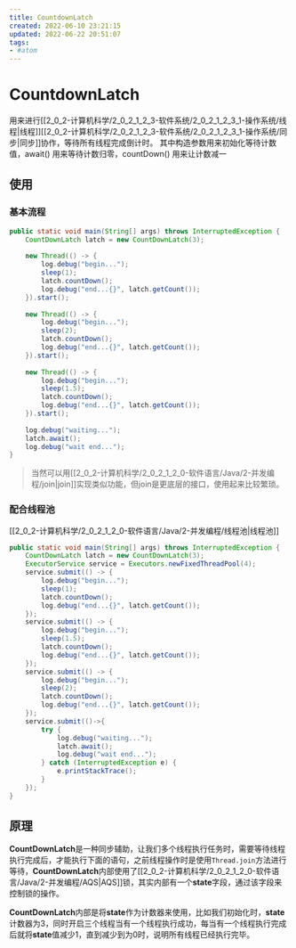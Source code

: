 ```yaml
---
title: CountdownLatch
created: 2022-06-10 23:21:15
updated: 2022-06-22 20:51:07
tags: 
- #atom
---
```

# CountdownLatch

用来进行[[2_0_2-计算机科学/2_0_2_1_2_3-软件系统/2_0_2_1_2_3_1-操作系统/线程|线程]][[2_0_2-计算机科学/2_0_2_1_2_3-软件系统/2_0_2_1_2_3_1-操作系统/同步|同步]]协作，等待所有线程完成倒计时。
其中构造参数用来初始化等待计数值，await() 用来等待计数归零，countDown() 用来让计数减一

## 使用

### 基本流程

```java
public static void main(String[] args) throws InterruptedException {
    CountDownLatch latch = new CountDownLatch(3);
 
    new Thread(() -> {
        log.debug("begin...");
        sleep(1);
        latch.countDown();
        log.debug("end...{}", latch.getCount());
    }).start();
 
    new Thread(() -> {
        log.debug("begin...");
        sleep(2);
        latch.countDown();
        log.debug("end...{}", latch.getCount());
    }).start();
 
    new Thread(() -> {
        log.debug("begin...");
        sleep(1.5);
        latch.countDown();
        log.debug("end...{}", latch.getCount());
    }).start();
 
    log.debug("waiting...");
    latch.await();
    log.debug("wait end...");
}
```

>当然可以用[[2_0_2-计算机科学/2_0_2_1_2_0-软件语言/Java/2-并发编程/join|join]]实现类似功能，但join是更底层的接口，使用起来比较繁琐。

### 配合线程池

[[2_0_2-计算机科学/2_0_2_1_2_0-软件语言/Java/2-并发编程/线程池|线程池]]

```java
public static void main(String[] args) throws InterruptedException {
    CountDownLatch latch = new CountDownLatch(3);
    ExecutorService service = Executors.newFixedThreadPool(4);
    service.submit(() -> {
        log.debug("begin...");
        sleep(1);
        latch.countDown();
        log.debug("end...{}", latch.getCount());
    });
    service.submit(() -> {
        log.debug("begin...");
        sleep(1.5);
        latch.countDown();
        log.debug("end...{}", latch.getCount());
    });
    service.submit(() -> {
        log.debug("begin...");
        sleep(2);
        latch.countDown();
        log.debug("end...{}", latch.getCount());
    });
    service.submit(()->{
        try {
            log.debug("waiting...");
            latch.await();
            log.debug("wait end...");
        } catch (InterruptedException e) {
            e.printStackTrace();
        }
    });
}
```

## 原理

**CountDownLatch**是一种同步辅助，让我们多个线程执行任务时，需要等待线程执行完成后，才能执行下面的语句，之前线程操作时是使用`Thread.join`方法进行等待，**CountDownLatch**内部使用了[[2_0_2-计算机科学/2_0_2_1_2_0-软件语言/Java/2-并发编程/AQS|AQS]]锁，其实内部有一个**state**字段，通过该字段来控制锁的操作。

**CountDownLatch**内部是将**state**作为计数器来使用，比如我们初始化时，**state**计数器为3，同时开启三个线程当有一个线程执行成功，每当有一个线程执行完成后就将**state**值减少1，直到减少到为0时，说明所有线程已经执行完毕。